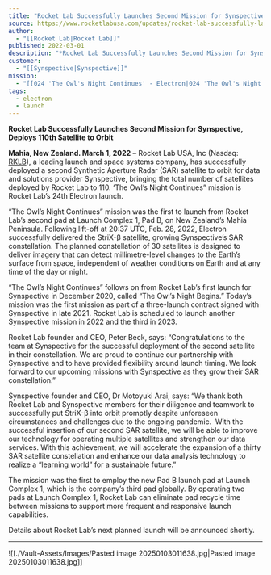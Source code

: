 ```yaml
---
title: "Rocket Lab Successfully Launches Second Mission for Synspective, Deploys 110th Satellite to Orbit "
source: https://www.rocketlabusa.com/updates/rocket-lab-successfully-launches-second-mission-for-synspective-deploys-110th-satellite-to-orbit/
author:
  - "[[Rocket Lab|Rocket Lab]]"
published: 2022-03-01
description: "*Rocket Lab Successfully Launches Second Mission for Synspective, Deploys 110th Satellite to Orbit*"
customer:
  - "[[Synspective|Synspective]]"
mission:
  - "[[024 'The Owl's Night Continues' - Electron|024 'The Owl's Night Continues' - Electron]]"
tags:
  - electron
  - launch
---
```

**Rocket Lab Successfully Launches Second Mission for Synspective, Deploys 110th Satellite to Orbit**

**Mahia, New Zealand. March 1, 2022** – Rocket Lab USA, Inc (Nasdaq: [RKLB](https://investors.rocketlabusa.com/)), a leading launch and space systems company, has successfully deployed a second Synthetic Aperture Radar (SAR) satellite to orbit for data and solutions provider Synspective, bringing the total number of satellites deployed by Rocket Lab to 110. ‘The Owl’s Night Continues” mission is Rocket Lab’s 24th Electron launch.

“The Owl’s Night Continues” mission was the first to launch from Rocket Lab’s second pad at Launch Complex 1, Pad B, on New Zealand’s Mahia Peninsula. Following lift-off at 20:37 UTC, Feb. 28, 2022, Electron successfully delivered the StriX-β satellite, growing Synspective’s SAR constellation. The planned constellation of 30 satellites is designed to deliver imagery that can detect millimetre-level changes to the Earth’s surface from space, independent of weather conditions on Earth and at any time of the day or night.

“The Owl’s Night Continues” follows on from Rocket Lab’s first launch for Synspective in December 2020, called “The Owl’s Night Begins.” Today’s mission was the first mission as part of a three-launch contract signed with Synspective in late 2021. Rocket Lab is scheduled to launch another Synspective mission in 2022 and the third in 2023.

Rocket Lab founder and CEO, Peter Beck, says: “Congratulations to the team at Synspective for the successful deployment of the second satellite in their constellation. We are proud to continue our partnership with Synspective and to have provided flexibility around launch timing. We look forward to our upcoming missions with Synspective as they grow their SAR constellation.”

Synspective founder and CEO, Dr Motoyuki Arai, says: “We thank both Rocket Lab and Synspective members for their diligence and teamwork to successfully put StriX-β into orbit promptly despite unforeseen circumstances and challenges due to the ongoing pandemic.  With the successful insertion of our second SAR satellite, we will be able to improve our technology for operating multiple satellites and strengthen our data services. With this achievement, we will accelerate the expansion of a thirty SAR satellite constellation and enhance our data analysis technology to realize a “learning world” for a sustainable future.”

The mission was the first to employ the new Pad B launch pad at Launch Complex 1, which is the company’s third pad globally. By operating two pads at Launch Complex 1, Rocket Lab can eliminate pad recycle time between missions to support more frequent and responsive launch capabilities.

Details about Rocket Lab’s next planned launch will be announced shortly.

---

![[./Vault-Assets/Images/Pasted image 20250103011638.jpg|Pasted image 20250103011638.jpg]]